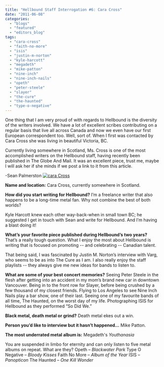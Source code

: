 ```yaml
---
title: "Hellbound Staff Interrogation #6: Cara Cross"
date: "2011-06-08"
categories: 
  - "blogs"
  - "featured"
  - "editors_blog"
tags: 
  - "cara-cross"
  - "faith-no-more"
  - "isis"
  - "justin-m-norton"
  - "kyle-harcott"
  - "megadeth"
  - "mike-patton"
  - "nine-inch"
  - "nine-inch-nails"
  - "opeth"
  - "peter-steele"
  - "slayer"
  - "the-cure"
  - "the-haunted"
  - "type-o-negative"
---
```


One thing that I am very proud of with regards to Hellbound is the diversity of the writers involved. We have a lot of excellent scribes contributing on a regular basis that live all across Canada and now we even have our first European correspondent too. Well, sort of. When I first was contacted by Cara Cross she was living in beautiful Victoria, BC.

Currently living somewhere in Scotland, Ms. Cross is one of the most accomplished writers on the Hellbound staff, having recently been published in The Globe And Mail. It was an excellent piece, trust me, maybe I will ask her if she minds if we post a link to it from this article.

\-Sean Palmerston [![](http://www.hellbound.ca/wp-content/uploads/2011/06/cara-Cross.jpg "cara Cross")](http://www.hellbound.ca/wp-content/uploads/2011/06/cara-Cross.jpg)

**Name and location:** Cara Cross, currently somewhere in Scotland.

**How did you start writing for Hellbound?** I’m a freelance writer that also happens to be a long-time metal fan. Why not combine the best of both worlds?

Kyle Harcott knew each other way-back-when in small town BC; he suggested I get in touch with Sean and write for Hellbound. And I’m having a blast doing it!

**What’s your favorite piece published during Hellbound’s two years?** That’s a really tough question. What I enjoy the most about Hellbound is writing that is focused on promoting -- and celebrating -- Canadian talent.

That being said, I was fascinated by Justin M. Norton’s interview with Varg, who seems to be as into The Cure as I am. I also really enjoy the staff playlists -- they always give me new ideas for bands to listen to.

**What are some of your best concert memories?** Seeing Peter Steele in the flesh after getting into an accident in my mom’s brand new car in downtown Vancouver. Being in to the front row for Slayer, before being crushed by a few thousand of my closest friends. Flying to Los Angeles to see Nine Inch Nails play a bar show, one of their last. Seeing one of my favourite bands of all time, The Haunted, on the worst day of my life. Photographing ISIS for Hellbound as they performed “So Did We.”

**Black metal, death metal or grind?** Death metal ekes out a win.

**Person you’d like to interview but it hasn’t happened…** Mike Patton.

**The most underrated metal album is:** Megadeth's _Youthanasia_

You are suspended in limbo for eternity and can only listen to five metal albums on repeat. What are they? Opeth – _Blackwater Park_ Type O Negative – _Bloody Kisses_ Faith No More – _Album of the Year_ ISIS – _Panopticon_ The Haunted – _One Kill Wonder_
